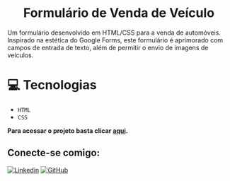 <h1 align="center"> Formulário de Venda de Veículo </h1>

Um formulário desenvolvido em HTML/CSS para a venda de automóveis. Inspirado na estética do Google Forms, este formulário é aprimorado com campos de entrada de texto, além de permitir o envio de imagens de veículos.

# :computer: Tecnologias 

- ``HTML``
- ``CSS``

**Para acessar o projeto basta clicar <a href="https://formulario-sigma.vercel.app/">aqui</a>.**

## Conecte-se comigo:

[![Linkedin](https://img.shields.io/badge/LinkedIn-0077B5?style=for-the-badge&logo=linkedin&logoColor=white)](https://www.linkedin.com/in/felipe-borges7/)
[![GitHub](https://img.shields.io/badge/GitHub-100000?style=for-the-badge&logo=github&logoColor=white)](https://github.com/Felipebrgs)
